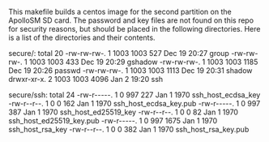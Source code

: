 This makefile builds a centos image for the second partition on the ApolloSM SD card.
The password and key files are not found on this repo for security reasons, but should be placed in the following directories. 
Here is a list of the directories and their contents. 

secure/:
total 20
-rw-rw-rw-. 1 1003 1003  527 Dec 19 20:27 group
-rw-rw-rw-. 1 1003 1003  433 Dec 19 20:29 gshadow
-rw-rw-rw-. 1 1003 1003 1185 Dec 19 20:26 passwd
-rw-rw-rw-. 1 1003 1003 1113 Dec 19 20:31 shadow
drwxr-xr-x. 2 1003 1003 4096 Jan  2 19:20 ssh

secure/ssh:
total 24
-rw-r-----. 1 0 997  227 Jan  1  1970 ssh_host_ecdsa_key
-rw-r--r--. 1 0   0  162 Jan  1  1970 ssh_host_ecdsa_key.pub
-rw-r-----. 1 0 997  387 Jan  1  1970 ssh_host_ed25519_key
-rw-r--r--. 1 0   0   82 Jan  1  1970 ssh_host_ed25519_key.pub
-rw-r-----. 1 0 997 1675 Jan  1  1970 ssh_host_rsa_key
-rw-r--r--. 1 0   0  382 Jan  1  1970 ssh_host_rsa_key.pub
